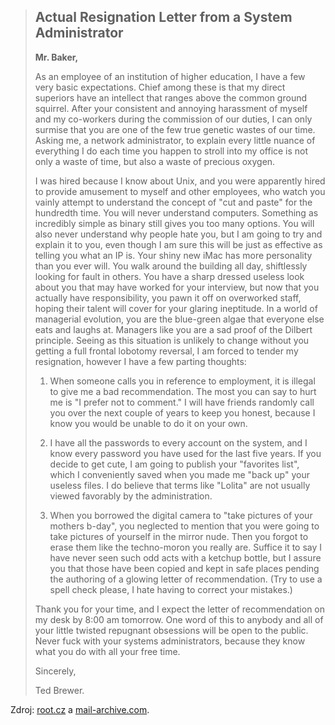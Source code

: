 > ## Actual Resignation Letter from a System Administrator
>
> **Mr. Baker,**
>
> As an employee of an institution of higher education, I have a few very basic expectations. Chief among these is that my direct superiors have an intellect that ranges above the common ground squirrel. After your consistent and annoying harassment of myself and my co-workers during the commission of our duties, I can only surmise that you are one of the few true genetic wastes of our time. Asking me, a network administrator, to explain every little nuance of everything I do each time you happen to stroll into my office is not only a waste of time, but also a waste of precious oxygen.
>
> I was hired because I know about Unix, and you were apparently hired to provide amusement to myself and other employees, who watch you vainly attempt to understand the concept of "cut and paste" for the hundredth time. You will never understand computers. Something as incredibly simple as binary still gives you too many options. You will also never understand why people hate you, but I am going to try and explain it to you, even though I am sure this will be just as effective as telling you what an IP is. Your shiny new iMac has more personality than you ever will. You walk around the building all day, shiftlessly looking for fault in others. You have a sharp dressed useless look about you that may have worked for your interview, but now that you actually have responsibility, you pawn it off on overworked staff, hoping their talent will cover for your glaring ineptitude. In a world of managerial evolution, you are the blue-green algae that everyone else eats and laughs at. Managers like you are a sad proof of the Dilbert principle. Seeing as this situation is unlikely to change without you getting a full frontal lobotomy reversal, I am forced to tender my resignation, however I have a few parting thoughts:
>
> 1. When someone calls you in reference to employment, it is illegal to give me a bad recommendation. The most you can say to hurt me is "I prefer not to comment." I will have friends randomly call you over the next couple of years to keep you honest, because I know you would be unable to do it on your own.
>
> 2. I have all the passwords to every account on the system, and I know every password you have used for the last five years. If you decide to get cute, I am going to publish your "favorites list", which I conveniently saved when you made me "back up" your useless files. I do believe that terms like "Lolita" are not usually viewed favorably by the administration.
>
> 3. When you borrowed the digital camera to "take pictures of your mothers b-day", you neglected to mention that you were going to take pictures of yourself in the mirror nude. Then you forgot to erase them like the techno-moron you really are. Suffice it to say I have never seen such odd acts with a ketchup bottle, but I assure you that those have been copied and kept in safe places pending the authoring of a glowing letter of recommendation. (Try to use a spell check please, I hate having to correct your mistakes.)
>
> Thank you for your time, and I expect the letter of recommendation on my desk by 8:00 am tomorrow. One word of this to anybody and all of your little twisted repugnant obsessions will be open to the public. Never fuck with your systems administrators, because they know what you do with all your free time.
>
> Sincerely,
>
> Ted Brewer.


Zdroj: <a rel="nofollow" href="http://www.root.cz/clanky/softwarova-sklizen-12-8-2009/" title="Zde jsem na to narazil">root.cz</a> a <a rel="nofollow" href="http://www.mail-archive.com/general@brlug.net/msg01102.html" title="A zde si to přečetl">mail-archive.com</a>.
